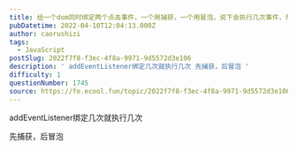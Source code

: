 ```yaml
---
title: 给一个dom同时绑定两个点击事件，一个用捕获，一个用冒泡，说下会执行几次事件，然后会先执行冒泡还是捕获？
pubDatetime: 2022-04-10T12:04:13.000Z
author: caorushizi
tags:
  - JavaScript
postSlug: 2022f7f8-f3ec-4f8a-9971-9d5572d3e106
description: ' addEventListener绑定几次就执行几次 先捕获，后冒泡 '
difficulty: 1
questionNumber: 1745
source: https://fe.ecool.fun/topic/2022f7f8-f3ec-4f8a-9971-9d5572d3e106
---
```


 addEventListener绑定几次就执行几次
 
 先捕获，后冒泡
